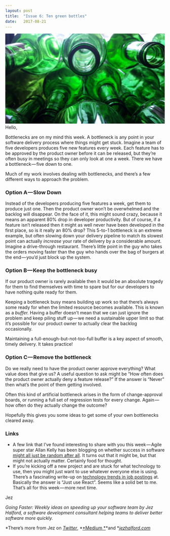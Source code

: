 ```yaml
---
layout:	post
title:	"Issue 6: Ten green bottles"
date:	2017-08-21
---
```


  ![](/img/1*mdnYHcmS23ijRwYG8CrF8w.jpeg)Hello,

Bottlenecks are on my mind this week. A bottleneck is any point in your software delivery process where things might get stuck. Imagine a team of five developers produces five new features every week. Each feature has to be approved by the product owner before it can be released, but they’re often busy in meetings so they can only look at one a week. There we have a bottleneck — five down to one.

Much of my work involves dealing with bottlenecks, and there’s a few different ways to approach the problem.

### Option A — Slow Down

Instead of the developers producing five features a week, get them to produce just one. Then the product owner won’t be overwhelmed and the backlog will disappear. On the face of it, this might sound crazy, because it means an apparent 80% drop in developer productivity. But of course, if a feature isn’t released then it might as well never have been developed in the first place, so is it really an 80% drop? This 5-to-1 bottleneck is an extreme example, but often slowing down your delivery pipeline to match its slowest point can actually *increase* your rate of delivery by a considerable amount. Imagine a drive-through restaurant. There’s little point in the guy who takes the orders moving faster than the guy who hands over the bag of burgers at the end — you’d just block up the system.

### Option B — Keep the bottleneck busy

If our product owner is rarely available then it would be an absolute tragedy for them to find themselves with time to spare but for our developers to have nothing quite ready for them.

Keeping a bottleneck busy means building up work so that there’s always some ready for when the limited resource becomes available. This is known as a *buffer.* Having a buffer doesn’t mean that we can just ignore the problem and keep piling stuff up — we need a sustainable upper limit so that it’s possible for our product owner to actually clear the backlog occasionally.

Maintaining a full-enough-but-not-too-full buffer is a key aspect of smooth, timely delivery. It takes practice!

### Option C — Remove the bottleneck

Do we really need to have the product owner approve everything? What value does that give us? A useful question to ask might be “How often does the product owner actually deny a feature release?” If the answer is “Never” then what’s the point of them getting involved.

Often this kind of artificial bottleneck arises in the form of change-approval boards, or running a full set of regression tests for every change. Again — how often do they actually change the outcome?

Hopefully this gives you some ideas to get some of your own bottlenecks cleared away.

### Links

* A few link that I’ve found interesting to share with you this week — Agile super star Allan Kelly has been blogging on whether success in software [might all just be random after all](https://www.allankellyassociates.co.uk/archives/1530/what-if-it-is-all-random/). It turns out that it might be, but that might not actually matter. Certainly food for thought.
* If you’re kicking off a new project and are stuck for what technology to use, then you might just want to use whatever everyone else is using. There’s a fascinating write-up on [technology trends in job postings](https://medium.freecodecamp.org/trending-developer-skills-based-on-my-analysis-of-ask-hn-whos-hiring-26c02a3ca1fd) at. Basically the answer is “Just use React”. Seems like a solid bet to me.
That’s all for this week — more next time.

Jez

*Going Faster: Weekly ideas on speeding up your software team by Jez Halford, a software development consultant helping teams to deliver better software more quickly.*

*There’s more from Jez on *[*Twitter*](https://twitter.com/jezhalford)*, *[*Medium *](https://medium.com/@jezhalford)*and *[*jezhalford.com*](https://jezhalford.com/)

  